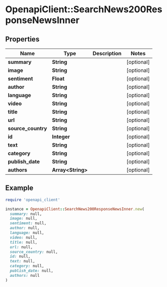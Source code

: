 # OpenapiClient::SearchNews200ResponseNewsInner

## Properties

| Name | Type | Description | Notes |
| ---- | ---- | ----------- | ----- |
| **summary** | **String** |  | [optional] |
| **image** | **String** |  | [optional] |
| **sentiment** | **Float** |  | [optional] |
| **author** | **String** |  | [optional] |
| **language** | **String** |  | [optional] |
| **video** | **String** |  | [optional] |
| **title** | **String** |  | [optional] |
| **url** | **String** |  | [optional] |
| **source_country** | **String** |  | [optional] |
| **id** | **Integer** |  | [optional] |
| **text** | **String** |  | [optional] |
| **category** | **String** |  | [optional] |
| **publish_date** | **String** |  | [optional] |
| **authors** | **Array&lt;String&gt;** |  | [optional] |

## Example

```ruby
require 'openapi_client'

instance = OpenapiClient::SearchNews200ResponseNewsInner.new(
  summary: null,
  image: null,
  sentiment: null,
  author: null,
  language: null,
  video: null,
  title: null,
  url: null,
  source_country: null,
  id: null,
  text: null,
  category: null,
  publish_date: null,
  authors: null
)
```

